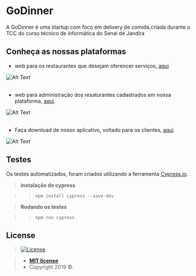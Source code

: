 # GoDinner

A GoDinner é uma startup com foco em delivery de comida,criada durante o TCC do curso técnico de informática do Senai de Jandira

## Conheça as nossas plataformas

* web para os restaurantes que desejam oferencer serviços, [aqui](https://restaurante.godinner.tk/)

![Alt Text](https://github.com/marinaSantanaVaz/imagens-godinner/blob/master/restaurante_web.PNG)
<br/>
<br>
* web para administração dos resaturantes cadastrados em nossa plataforma, [aqui](https://godinner.tk/).

![Alt Text](https://github.com/marinaSantanaVaz/imagens-godinner/blob/master/godinner_web.PNG)
<br/>
<br>
* Faça download de nosso aplicativo, voltado para os clientes, [aqui](https://godinner.tk/app).

![Alt Text](https://github.com/marinaSantanaVaz/imagens-godinner/blob/master/godinner_apk.PNG)

## Testes

Os testes automatizados, foram criados utilizando a ferramenta [Cypress.io](https://www.cypress.io/).

 > **instalação do cypress**

 >> ```npm install cypress --save-dev```

 > **Rodando os testes**
  
 >> ```npm run cypress```

## License

> [![License](http://img.shields.io/:license-mit-blue.svg?style=flat-square)](http://badges.mit-license.org)

> - **[MIT license](http://opensource.org/licenses/mit-license.php)**
> - Copyright 2019 ©.






